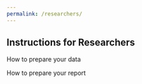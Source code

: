 ```yaml
---
permalink: /researchers/
---
```



## Instructions for Researchers

How to prepare your data

How to prepare your report
